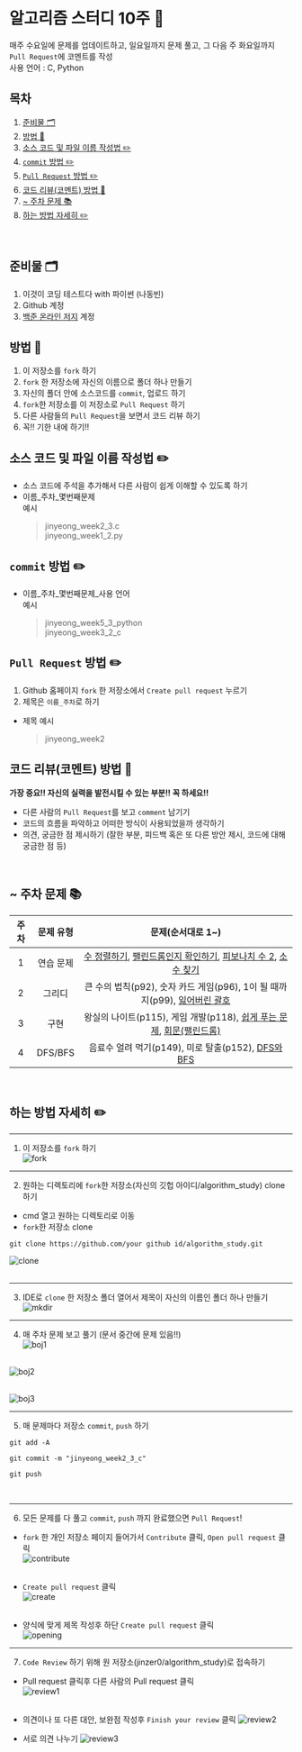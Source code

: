 # 알고리즘 스터디 10주 📃

매주 수요일에 문제를 업데이트하고, 일요일까지 문제 풀고, 그 다음 주 화요일까지 `Pull Request`에 코멘트를 작성  
사용 언어 : C, Python

## 목차

1. [준비물 🗂](#준비물-)
2. [방법 📁](#방법-)
3. [소스 코드 및 파일 이름 작성법 ✏️](#소스-코드-및-파일-이름-작성법-%EF%B8%8F)
4. [`commit` 방법 ✏️](#commit-방법-%EF%B8%8F)
5. [`Pull Request` 방법 ✏️](#pull-request-방법-%EF%B8%8F)
6. [코드 리뷰(코멘트) 방법 📝](#코드-리뷰코멘트-방법-)
7. [~ 주차 문제 📚](#-주차-문제-)
8. [하는 방법 자세히 ✏️](#하는-방법-자세히-%EF%B8%8F)

</br>

## 준비물 🗂

1. 이것이 코딩 테스트다 with 파이썬 (나동빈)
2. Github 계정
3. [백준 온라인 저지](https://acmicpc.net) 계정

## 방법 📁

1. 이 저장소를 `fork` 하기
2. `fork` 한 저장소에 자신의 이름으로 폴더 하나 만들기
3. 자신의 폴더 안에 소스코드를 `commit`, 업로드 하기
4. `fork`한 저장소를 이 저장소로 `Pull Request` 하기
5. 다른 사람들의 `Pull Request`을 보면서 코드 리뷰 하기
6. 꼭!! 기한 내에 하기!!

## 소스 코드 및 파일 이름 작성법 ✏️

-   소스 코드에 주석을 추가해서 다른 사람이 쉽게 이해할 수 있도록 하기
-   이름_주차_몇번째문제  
    예시
    > jinyeong_week2_3.c  
    > jinyeong_week1_2.py

## `commit` 방법 ✏️

-   이름_주차_몇번째문제_사용 언어  
    예시
    > jinyeong_week5_3_python  
    > jinyeong_week3_2_c

## `Pull Request` 방법 ✏️

1. Github 홈페이지 `fork` 한 저장소에서 `Create pull request` 누르기
2. 제목은 `이름_주차`로 하기

-   제목 예시
    > jinyeong_week2   


## 코드 리뷰(코멘트) 방법 📝

**가장 중요!! 자신의 실력을 발전시킬 수 있는 부분!! 꼭 하세요!!**

-   다른 사람의 `Pull Request`를 보고 `comment` 남기기
-   코드의 흐름을 파악하고 어떠한 방식이 사용되었을까 생각하기
-   의견, 궁금한 점 제시하기 (잘한 부분, 피드백 혹은 또 다른 방안 제시, 코드에 대해 궁금한 점 등)   
   
</br>   
   
## ~ 주차 문제 📚

| 주차 | 문제 유형 | 문제(순서대로 1~) |
| :--: | :-------: | :---------------------------------------------------------------------------------------------------------------------------------------------------------------------------------------------------------------------------: |
| 1 | 연습 문제 | [수 정렬하기](https://www.acmicpc.net/problem/2750), [팰린드롬인지 확인하기](https://www.acmicpc.net/problem/10988), [피보나치 수 2](https://www.acmicpc.net/problem/2748), [소수 찾기](https://www.acmicpc.net/problem/2581) |
| 2 | 그리디 |  큰 수의 법칙(p92), 숫자 카드 게임(p96), 1이 될 때까지(p99), [잃어버린 괄호](https://www.acmicpc.net/problem/1541) |
| 3 | 구현 | 왕실의 나이트(p115), 게임 개발(p118), [쉽게 푸는 문제](https://www.acmicpc.net/problem/1292), [회문(팰린드롬)](https://www.acmicpc.net/problem/17609) |
| 4 | DFS/BFS | 음료수 얼려 먹기(p149), 미로 탈출(p152), [DFS와 BFS](https://www.acmicpc.net/problem/1260) |
   
</br>
   
## 하는 방법 자세히 ✏️

---

1. 이 저장소를 `fork` 하기  
   ![fork](img/1.png)
   </br>

---

2. 원하는 디렉토리에 `fork`한 저장소(자신의 깃헙 아이디/algorithm_study) clone 하기

-   cmd 열고 원하는 디렉토리로 이동
-   `fork`한 저장소 clone

```
git clone https://github.com/your github id/algorithm_study.git
```

![clone](img/2.png)  
</br>

---

3. IDE로 `clone` 한 저장소 폴더 열어서 제목이 자신의 이름인 폴더 하나 만들기  
   ![mkdir](img/3.png)
   </br>

---

4. 매 주차 문제 보고 풀기 (문서 중간에 문제 있음!!)  
   ![boj1](img/4.png)  
   </br>

![boj2](img/5.png)  
</br>

![boj3](img/6.png)
</br>

---

5. 매 문제마다 저장소 `commit`, `push` 하기

```
git add -A
```

```
git commit -m "jinyeong_week2_3_c"
```

```
git push
```

</br>

---

6. 모든 문제를 다 풀고 `commit`, `push` 까지 완료했으면 `Pull Request`!

-   `fork` 한 개인 저장소 페이지 들어가서 `Contribute` 클릭, `Open pull request` 클릭  
    ![contribute](img/8.png)  
    </br>

-   `Create pull request` 클릭  
    ![create](img/9.png)  
    </br>

-   양식에 맞게 제목 작성후 하단 `Create pull request` 클릭  
    ![opening](img/10.png)
    </br>

---

7. `Code Review` 하기 위해 원 저장소(jinzer0/algorithm_study)로 접속하기

-   Pull request 클릭후 다른 사람의 Pull request 클릭  
    ![review1](img/11.png)  
    </br>

-   의견이나 또 다른 대안, 보완점 작성후 `Finish your review` 클릭
    ![review2](img/12.png)
    </br>

-   서로 의견 나누기
    ![review3](img/13.png)
    </br>
